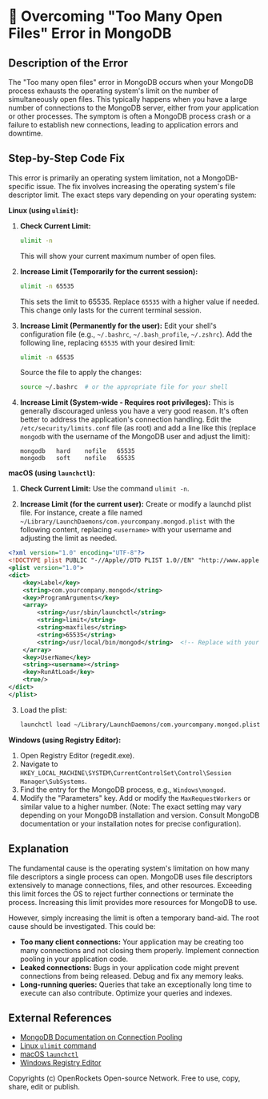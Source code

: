 # 🐞 Overcoming "Too Many Open Files" Error in MongoDB


## Description of the Error

The "Too many open files" error in MongoDB occurs when your MongoDB process exhausts the operating system's limit on the number of simultaneously open files.  This typically happens when you have a large number of connections to the MongoDB server, either from your application or other processes.  The symptom is often a MongoDB process crash or a failure to establish new connections, leading to application errors and downtime.

##  Step-by-Step Code Fix

This error is primarily an operating system limitation, not a MongoDB-specific issue. The fix involves increasing the operating system's file descriptor limit. The exact steps vary depending on your operating system:

**Linux (using `ulimit`):**

1. **Check Current Limit:**
   ```bash
   ulimit -n
   ```
   This will show your current maximum number of open files.

2. **Increase Limit (Temporarily for the current session):**
   ```bash
   ulimit -n 65535
   ```
   This sets the limit to 65535. Replace `65535` with a higher value if needed.  This change only lasts for the current terminal session.

3. **Increase Limit (Permanently for the user):**
   Edit your shell's configuration file (e.g., `~/.bashrc`, `~/.bash_profile`, `~/.zshrc`). Add the following line, replacing `65535` with your desired limit:
   ```bash
   ulimit -n 65535
   ```
   Source the file to apply the changes:
   ```bash
   source ~/.bashrc  # or the appropriate file for your shell
   ```

4. **Increase Limit (System-wide - Requires root privileges):**
   This is generally discouraged unless you have a very good reason. It's often better to address the application's connection handling.  Edit the `/etc/security/limits.conf` file (as root) and add a line like this (replace `mongodb` with the username of the MongoDB user and adjust the limit):

   ```
   mongodb   hard    nofile   65535
   mongodb   soft    nofile   65535
   ```


**macOS (using `launchctl`):**

1. **Check Current Limit:**  Use the command `ulimit -n`.

2. **Increase Limit (for the current user):** Create or modify a launchd plist file.  For instance,  create a file named `~/Library/LaunchDaemons/com.yourcompany.mongod.plist` with the following content, replacing `<username>` with your username and adjusting the limit as needed.


```xml
<?xml version="1.0" encoding="UTF-8"?>
<!DOCTYPE plist PUBLIC "-//Apple//DTD PLIST 1.0//EN" "http://www.apple.com/DTDs/PropertyList-1.0.dtd">
<plist version="1.0">
<dict>
    <key>Label</key>
    <string>com.yourcompany.mongod</string>
    <key>ProgramArguments</key>
    <array>
        <string>/usr/sbin/launchctl</string>
        <string>limit</string>
        <string>maxfiles</string>
        <string>65535</string>
        <string>/usr/local/bin/mongod</string>  <!-- Replace with your mongod path -->
    </array>
    <key>UserName</key>
    <string><username></string>
    <key>RunAtLoad</key>
    <true/>
</dict>
</plist>
```

3. Load the plist:
   ```bash
   launchctl load ~/Library/LaunchDaemons/com.yourcompany.mongod.plist
   ```

**Windows (using Registry Editor):**

1. Open Registry Editor (regedit.exe).
2. Navigate to `HKEY_LOCAL_MACHINE\SYSTEM\CurrentControlSet\Control\Session Manager\SubSystems`.
3. Find the entry for the MongoDB process, e.g., `Windows\mongod`.
4. Modify the "Parameters" key. Add or modify the `MaxRequestWorkers` or similar value to a higher number.  (Note: The exact setting may vary depending on your MongoDB installation and version. Consult MongoDB documentation or your installation notes for precise configuration).


## Explanation

The fundamental cause is the operating system's limitation on how many file descriptors a single process can open. MongoDB uses file descriptors extensively to manage connections, files, and other resources. Exceeding this limit forces the OS to reject further connections or terminate the process. Increasing this limit provides more resources for MongoDB to use.

However, simply increasing the limit is often a temporary band-aid.  The root cause should be investigated.  This could be:

* **Too many client connections:**  Your application may be creating too many connections and not closing them properly. Implement connection pooling in your application code.
* **Leaked connections:**  Bugs in your application code might prevent connections from being released. Debug and fix any memory leaks.
* **Long-running queries:** Queries that take an exceptionally long time to execute can also contribute. Optimize your queries and indexes.


## External References

* [MongoDB Documentation on Connection Pooling](https://www.mongodb.com/docs/drivers/specification/connection-pooling/)
* [Linux `ulimit` command](https://man7.org/linux/man-pages/man1/ulimit.1.html)
* [macOS `launchctl`](https://developer.apple.com/documentation/launchd/launchctl)
* [Windows Registry Editor](https://learn.microsoft.com/en-us/windows/win32/regstart/registry-editor)


Copyrights (c) OpenRockets Open-source Network. Free to use, copy, share, edit or publish.

